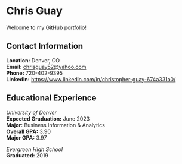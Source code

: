 # Chris Guay
 
Welcome to my GitHub portfolio!

## Contact Information
<strong>Location:</strong> Denver, CO<br>
<strong>Email:</strong> chrisguay52@yahoo.com<br>
<strong>Phone:</strong> 720-402-9395<br> 
<strong>LinkedIn:</strong> https://www.linkedin.com/in/christopher-guay-674a331a0/<br>

## Educational Experience
<p><em>University of Denver</em><br>
<strong>Expected Graduation:</strong> June 2023 <br>
<strong>Major:</strong> Business Information & Analytics<br> 
<strong>Overall GPA:</strong> 3.90 <br>
<strong>Major GPA:</strong> 3.97 <br>

<p><em>Evergreen High School</em><br>
<strong>Graduated:</strong> 2019 <br>
